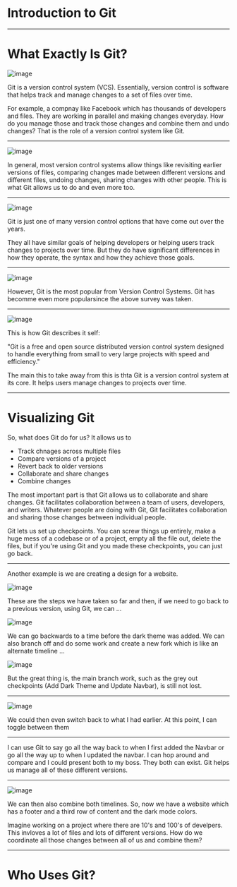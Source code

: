 # Introduction to Git

---

# What Exactly Is Git?

![image](https://user-images.githubusercontent.com/107522496/212653355-8902bf99-c6bd-4473-8927-b8820815e2fb.png)

Git is a version control system (VCS). Essentially, version control is software that helps track and manage changes to a set of files over time.

For example, a compnay like Facebook which has thousands of developers and files. They are working in parallel and making changes everyday. How do you manage those and track 
those changes and combine them and undo changes? That is the role of a version control system like Git.

---

![image](https://user-images.githubusercontent.com/107522496/212653415-f5b72f85-24e0-4f5a-b956-a05823d9824a.png)

In general, most version control systems allow things like revisiting earlier versions of files, comparing changes made between different versions and different files, 
undoing changes, sharing changes with other people. This is what Git allows us to do and even more too.

---

![image](https://user-images.githubusercontent.com/107522496/212653649-835df371-fb8a-4270-86e5-aeff3d62b52e.png)

Git is just one of many version control options that have come out over the years. 

They all have similar goals of helping developers or helping users track changes to projects over time. But they do have significant differences in how they operate, 
the syntax and how they achieve those goals.

---

![image](https://user-images.githubusercontent.com/107522496/212654150-c8373aea-f1da-452e-bc1b-80a6e61924f0.png)

However, Git is the most popular from Version Control Systems. Git has becomme even more popularsince the above survey was taken.  

---

![image](https://user-images.githubusercontent.com/107522496/212654369-5604d917-9a05-4bb7-9bb4-60885bb572ae.png)

This is how Git describes it self:

"Git is a free and open source distributed version control system designed to handle everything from small to very large projects with speed and efficiency."

The main this to take away from this is thta Git is a version control system at its core. It helps users manage changes to projects over time.

---

<!-- L8 Visualizing Git -->

# Visualizing Git

So, what does Git do for us? It allows us to 

* Track chnages across multiple files
* Compare versions of a project 
* Revert back to older versions
* Collaborate and share changes 
* Combine changes


The most important part is that Git allows us to collaborate and share changes. Git facilitates collaboration between a team of users, developers, and writers.
Whatever people are doing with Git, Git facilitates collaboration and sharing those changes between individual people.

Git lets us set up checkpoints. You can screw things up entirely, make a huge mess of a codebase or of a project, empty all the file out, delete the files, 
but if you're using Git and you made these checkpoints, you can just go back.


---

Another example is we are creating a design for a website.

![image](https://user-images.githubusercontent.com/107522496/212658584-83ebf24f-5608-4d85-940a-c706875cc35e.png)

These are the steps we have taken so far and then, if we need to go back to a previous version, using Git, we can ...

![image](https://user-images.githubusercontent.com/107522496/212658722-e5de2369-7d38-4bf8-ab45-e84d481e61ae.png)

We can go backwards to a time before the dark theme was added. We can also branch off and do some work and create a new fork which is like an alternate timeline ...

![image](https://user-images.githubusercontent.com/107522496/212660082-738b149b-ac93-48e8-b9ed-20dbac97185c.png)

But the great thing is, the main branch work, such as the grey out checkpoints (Add Dark Theme and Update Navbar), is still not lost. 

---

![image](https://user-images.githubusercontent.com/107522496/212660244-1a7bd2d0-da75-49d0-a2f0-7bd49a0de44d.png)

We could then even switch back to what I had earlier. At this point, I can toggle between them

---

I can use Git to say go all the way back to when I first added the Navbar or go all the way up to when I updated the navbar. 
I can hop around and compare and I could present both to my boss. They both can exist.
Git helps us manage all of these different versions.

---

![image](https://user-images.githubusercontent.com/107522496/212660884-b7c5e1b5-3a2b-4c0a-ba35-d62b66402176.png)

We can then also combine both timelines. So, now we have a website which has a footer and a third row of content and the dark mode colors.

Imagine working on a project where there are 10's and 100's of develpers. This invloves a lot of files and lots of different versions.
How do we coordinate all those changes between all of us and combine them?

---

<!-- L10 - 10. Who Uses Git? --> 

# Who Uses Git?




























